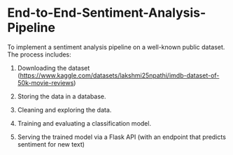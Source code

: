 # End-to-End-Sentiment-Analysis-Pipeline

To implement a sentiment analysis pipeline on a well-known public dataset. The process includes:

1.	Downloading the dataset  (https://www.kaggle.com/datasets/lakshmi25npathi/imdb-dataset-of-50k-movie-reviews)
   
2.	Storing the data in a database.
   
3.	Cleaning and exploring the data.

4.	Training and evaluating a classification model.

5.	Serving the trained model via a Flask API (with an endpoint that predicts sentiment for new text)
